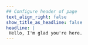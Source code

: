 ```yaml
---
## Configure header of page
text_align_right: false
show_title_as_headline: false
headline: |
 Hello, I'm glad you're here. 
---
```


<!-- this is a subheadline -->
  
  


